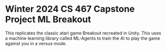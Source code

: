 # Winter 2024 CS 467 Capstone Project ML Breakout
This replicates the classic atari game Breakout recreated in Unity. This uses a machine learning library called ML-Agents to train the AI to play the game against you in a versus mode.
